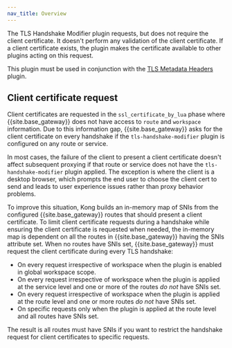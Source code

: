 ```yaml
---
nav_title: Overview
---
```


The TLS Handshake Modifier plugin requests, but does not require the client certificate. 
It doesn't perform any validation of the client certificate. If a client certificate exists,
the plugin makes the certificate available to other plugins acting on this request.  

This plugin must be used in conjunction with the [TLS Metadata Headers](/hub/kong-inc/tls-metadata-headers/) plugin.

## Client certificate request

Client certificates are requested in the `ssl_certificate_by_lua` phase where {{site.base_gateway}} does not
have access to `route` and `workspace` information. Due to this information gap, {{site.base_gateway}} asks for
the client certificate on every handshake if the `tls-handshake-modifier` plugin is configured on any route or service.

In most cases, the failure of the client to present a client certificate doesn't affect subsequent
proxying if that route or service does not have the `tls-handshake-modifier` plugin applied. The exception is where
the client is a desktop browser, which prompts the end user to choose the client cert to send and
leads to user experience issues rather than proxy behavior problems.

To improve this situation, Kong builds an in-memory map of SNIs from the configured {{site.base_gateway}} routes that should present a client
certificate. To limit client certificate requests during a handshake while ensuring the client
certificate is requested when needed, the in-memory map is dependent on all the routes in
{{site.base_gateway}} having the SNIs attribute set. When no routes have SNIs set, {{site.base_gateway}} must request
the client certificate during every TLS handshake:

- On every request irrespective of workspace when the plugin is enabled in global workspace scope.
- On every request irrespective of workspace when the plugin is applied at the service level
  and one or more of the routes *do not* have SNIs set.
- On every request irrespective of workspace when the plugin is applied at the route level
  and one or more routes *do not* have SNIs set.
- On specific requests only when the plugin is applied at the route level and all routes have SNIs set.

The result is all routes must have SNIs if you want to restrict the handshake request
for client certificates to specific requests.
